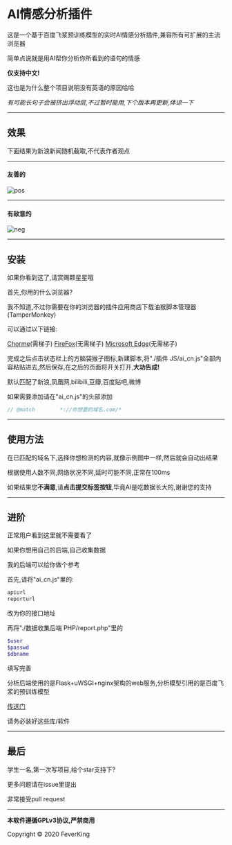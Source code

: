 # AI情感分析插件

这是一个基于百度飞浆预训练模型的实时AI情感分析插件,兼容所有可扩展的主流浏览器

简单点说就是用AI帮你分析你所看到的语句的情感

**仅支持中文!**

这也是为什么整个项目说明没有英语的原因哈哈

*有可能长句子会被挤出浮动层,不过暂时能用,下个版本再更新,体谅一下*

------



## 效果

下面结果为新浪新闻随机截取,不代表作者观点

------



#### 友善的

![pos](https://api.feverking.cn/nlpapi/pos.JPG)



------

#### 有敌意的

![neg](https://api.feverking.cn/nlpapi/neg.jpg)

------

## 安装

如果你看到这了,请赏赐颗星星哦

首先,你用的什么浏览器?

我不知道,不过你需要在你的浏览器的插件应用商店下载油猴脚本管理器(TamperMonkey)

可以通过以下链接:

[Chorme](https://chrome.google.com/webstore/detail/tampermonkey/dhdgffkkebhmkfjojejmpbldmpobfkfo?hl=zh-CN)(需梯子)	[FireFox](https://addons.mozilla.org/zh-CN/firefox/addon/tampermonkey/?src=search)(无需梯子)	[Microsoft Edge](https://www.microsoft.com/zh-cn/p/tampermonkey/9nblggh5162s)(无需梯子)

完成之后点击状态栏上的方脑袋猴子图标,新建脚本,将"./插件 JS/ai_cn.js"全部内容粘贴进去,然后保存,在之后的页面将开关打开,**大功告成!**

默认匹配了新浪,凤凰网,bilibili,豆瓣,百度贴吧,微博

如果需要添加请在"ai_cn.js"的头部添加

```javascript
// @match        *://你想要的域名.com/*
```

------

## 使用方法

在已匹配的域名下,选择你想检测的内容,就像示例图中一样,然后就会自动出结果

根据使用人数不同,网络状况不同,延时可能不同,正常在100ms

如果结果您**不满意**,请**点击提交标签按钮**,毕竟AI是吃数据长大的,谢谢您的支持

------

## 进阶

正常用户看到这里就不需要看了

如果你想用自己的后端,自己收集数据

我的后端可以给你做个参考

首先,请将"ai_cn.js"里的:

```javascript
apiurl
reporturl
```

改为你的接口地址

再将"./数据收集后端 PHP/report.php"里的

```php
$user
$passwd
$dbname
```

填写完善

分析后端使用的是Flask+uWSGI+nginx架构的web服务,分析模型引用的是百度飞浆的预训练模型

[传送门](https://www.paddlepaddle.org.cn/install/quick)

请务必装好这些库/软件

------

## 最后

学生一名,第一次写项目,给个star支持下?

更多问题请在issue里提出

非常接受pull request

------

**本软件遵循GPLv3协议,严禁商用**

Copyright © 2020 FeverKing
